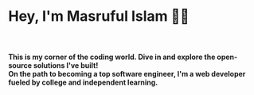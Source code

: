 <!DOCTYPE html>
<html>
  <body>
    <h1>Hey, I'm Masruful Islam 👋🏼</h1>
    <br>
    <h4>
      This is my corner of the coding world. Dive in and explore the open-source solutions I've built!
      <br>
      On the path to becoming a top software engineer, I'm a web developer fueled by college and independent learning.
    </h4>
  </body>
</html>
